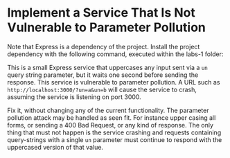# Implement a Service That Is Not Vulnerable to Parameter Pollution

Note that Express is a dependency of the project. Install the project dependency with the following command, executed within the labs-1 folder:

This is a small Express service that uppercases any input sent via a `un` query string parameter, but it waits one second before sending the response. This service is vulnerable to parameter pollution. A URL such as `http://localhost:3000/?un=a&un=b` will cause the service to crash, assuming the service is listening on port 3000.

Fix it, without changing any of the current functionality. The parameter pollution attack may be handled as seen fit. For instance upper casing all forms, or sending a 400 Bad Request, or any kind of response. The only thing that must not happen is the service crashing and requests containing query-strings with a single `un` parameter must continue to respond with the uppercased version of that value.
